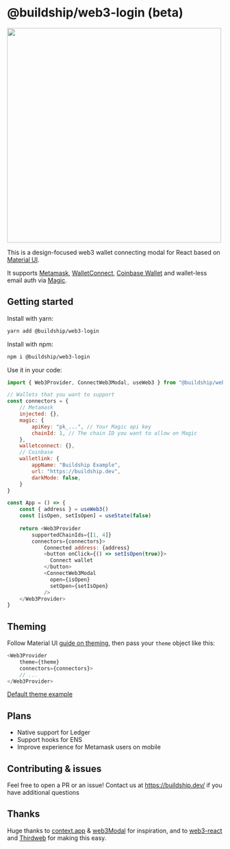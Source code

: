 # @buildship/web3-login (beta)

<img src="public/screenshot.png" width="500" />

This is a design-focused web3 wallet connecting modal for React based on [Material UI](https://github.com/mui/material-ui). 

It supports [Metamask](https://metamask.io/), [WalletConnect](https://walletconnect.com/), [Coinbase Wallet](https://walletlink.org/) and wallet-less email auth via [Magic](https://magic.link).

## Getting started

Install with yarn:

```bash
yarn add @buildship/web3-login
```
Install with npm:

```bash
npm i @buildship/web3-login
```

Use it in your code:

```javascript
import { Web3Provider, ConnectWeb3Modal, useWeb3 } from "@buildship/web3-login";

// Wallets that you want to support
const connectors = {
    // Metamask
    injected: {},
    magic: {
        apiKey: "pk_...", // Your Magic api key
        chainId: 1, // The chain ID you want to allow on Magic
    },
    walletconnect: {},
    // Coinbase
    walletlink: {
        appName: "Buildship Example",
        url: "https://buildship.dev", 
        darkMode: false,
    }
}

const App = () => {
    const { address } = useWeb3()
    const [isOpen, setIsOpen] = useState(false)
    
    return <Web3Provider
        supportedChainIds={[1, 4]}
        connectors={connectors}>
            Connected address: {address}    
            <button onClick={() => setIsOpen(true)}>
              Connect wallet
            </button>
            <ConnectWeb3Modal 
              open={isOpen} 
              setOpen={setIsOpen}
            /> 
    </Web3Provider>
}

```

## Theming
Follow Material UI [guide on theming](https://mui.com/customization/theming/), then pass your `theme` object like this:

```javascript
<Web3Provider
    theme={theme}
    connectors={connectors}> 
    // ...
</Web3Provider>
```

[Default theme example](https://github.com/buildship-dev/web3-login/blob/main/src/styles/theme.tsx)

## Plans
- Native support for Ledger
- Support hooks for ENS
- Improve experience for Metamask users on mobile

## Contributing & issues
Feel free to open a PR or an issue! Contact us at https://buildship.dev/ if you have additional questions

## Thanks
Huge thanks to [context.app](https://context.app) & [web3Modal](https://github.com/Web3Modal/web3modal) for inspiration, and to [web3-react](https://github.com/NoahZinsmeister/web3-react) and [Thirdweb](https://github.com/thirdweb-dev/ui) for making this easy.
